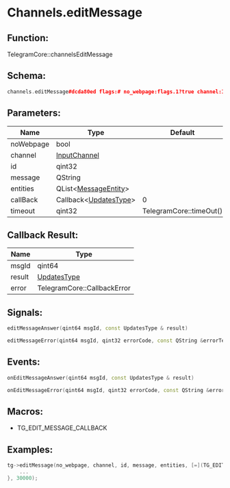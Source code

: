 # Channels.editMessage

## Function:

TelegramCore::channelsEditMessage

## Schema:

```c++
channels.editMessage#dcda80ed flags:# no_webpage:flags.1?true channel:InputChannel id:int message:string entities:flags.3?Vector<MessageEntity> = Updates;
```
## Parameters:

|Name|Type|Default|
|----|----|-------|
|noWebpage|bool||
|channel|[InputChannel](../../types/inputchannel.md)||
|id|qint32||
|message|QString||
|entities|QList&lt;[MessageEntity](../../types/messageentity.md)&gt;||
|callBack|Callback&lt;[UpdatesType](../../types/updatestype.md)&gt;|0|
|timeout|qint32|TelegramCore::timeOut()|

## Callback Result:

|Name|Type|
|----|----|
|msgId|qint64|
|result|[UpdatesType](../../types/updatestype.md)|
|error|TelegramCore::CallbackError|

## Signals:

```c++
editMessageAnswer(qint64 msgId, const UpdatesType & result)
```
```c++
editMessageError(qint64 msgId, qint32 errorCode, const QString &errorText)
```

## Events:

```c++
onEditMessageAnswer(qint64 msgId, const UpdatesType & result)
```
```c++
onEditMessageError(qint64 msgId, qint32 errorCode, const QString &errorText)
```

## Macros:

* TG_EDIT_MESSAGE_CALLBACK

## Examples:

```c++
tg->editMessage(no_webpage, channel, id, message, entities, [=](TG_EDIT_MESSAGE_CALLBACK){
    ...
}, 30000);
```
